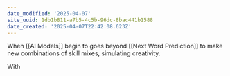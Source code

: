 ```yaml
---
date_modified: '2025-04-07'
site_uuid: 1db1b811-a7b5-4c5b-96dc-8bac441b1588
date_created: '2025-04-07T22:42:08.623Z'
---
```


When [[AI Models]] begin to goes beyond [[Next Word Prediction]] to make new combinations of skill mixes, simulating creativity.  

With